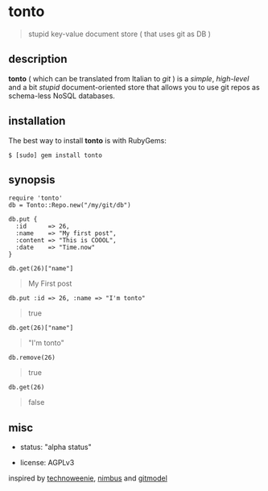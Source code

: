 tonto
=====

> stupid key-value document store ( that uses git as DB )

description
-----------

**tonto** ( which can be translated from Italian to *git* ) is a _simple_, _high-level_ and a bit _stupid_ document-oriented store that allows you to use git repos as schema-less NoSQL databases.

installation
------------

The best way to install **tonto** is with RubyGems:

    $ [sudo] gem install tonto


synopsis
--------

    require 'tonto'
    db = Tonto::Repo.new("/my/git/db")

    db.put {
      :id      => 26,
      :name    => "My first post",
      :content => "This is COOOL",
      :date    => "Time.now"
    }

    db.get(26)["name"]

> My First post

    db.put :id => 26, :name => "I'm tonto"
> true

    db.get(26)["name"]

> "I'm tonto"

    db.remove(26)

> true

    db.get(26)

> false

misc
----

* status: "alpha status"

* license: AGPLv3

inspired by [technoweenie](http://git-nosql-rar.heroku.com/), [nimbus](https://github.com/cloudhead/nimbus) and [gitmodel](https://github.com/pauldowman/gitmodel/)
